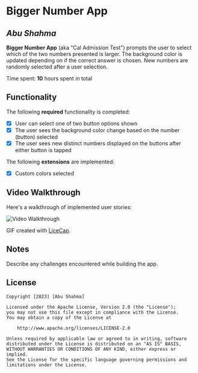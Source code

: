 # Bigger Number App

## *Abu Shahma*

**Bigger Number App** (aka "Cal Admission Test") prompts the user to select which of the two numbers presented is larger. The background color is updated depending on if the correct answer is chosen. New numbers are randomly selected after a user selection.

Time spent: **10** hours spent in total

## Functionality

The following **required** functionality is completed:

* [x] User can select one of two button options shown
* [x] The user sees the background color change based on the number (button) selected
* [x] The user sees new distinct numbers displayed on the buttons after either button is tapped

The following **extensions** are implemented:

* [x] Custom colors selected
## Video Walkthrough

Here's a walkthrough of implemented user stories:

<img src='https://j.gifs.com/Qk8KnG.gif' title='Video Walkthrough' width='' alt='Video Walkthrough' />

GIF created with [LiceCap](http://www.cockos.com/licecap/).

## Notes

Describe any challenges encountered while building the app.

## License

    Copyright [2023] [Abu Shahma]

    Licensed under the Apache License, Version 2.0 (the "License");
    you may not use this file except in compliance with the License.
    You may obtain a copy of the License at

        http://www.apache.org/licenses/LICENSE-2.0

    Unless required by applicable law or agreed to in writing, software
    distributed under the License is distributed on an "AS IS" BASIS,
    WITHOUT WARRANTIES OR CONDITIONS OF ANY KIND, either express or implied.
    See the License for the specific language governing permissions and
    limitations under the License.
